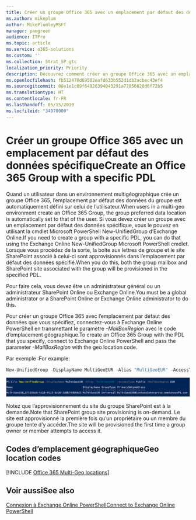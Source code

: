 ```yaml
---
title: Créer un groupe Office 365 avec un emplacement par défaut des données spécifique
ms.author: mikeplum
author: MikePlumleyMSFT
manager: pamgreen
audience: ITPro
ms.topic: article
ms.service: o365-solutions
ms.custom: ''
ms.collection: Strat_SP_gtc
localization_priority: Priority
description: Découvrez comment créer un groupe Office 365 avec un emplacement par défaut des données spécifique dans un environnement multigéographique.
ms.openlocfilehash: fb512478d69502eafd633b552d1db2acbec43ef4
ms.sourcegitcommit: 08e1e1c09f64926394043291a77856620d6f72b5
ms.translationtype: HT
ms.contentlocale: fr-FR
ms.lasthandoff: 05/15/2019
ms.locfileid: "34070000"
---
```

# <a name="create-an-office-365-group-with-a-specific-pdl"></a><span data-ttu-id="8cab8-103">Créer un groupe Office 365 avec un emplacement par défaut des données spécifique</span><span class="sxs-lookup"><span data-stu-id="8cab8-103">Create an Office 365 Group with a specific PDL</span></span>

<span data-ttu-id="8cab8-104">Quand un utilisateur dans un environnement multigéographique crée un groupe Office 365, l’emplacement par défaut des données du groupe est automatiquement défini sur celui de l’utilisateur.</span><span class="sxs-lookup"><span data-stu-id="8cab8-104">When users in a multi-geo environment create an Office 365 Group, the group preferred data location is automatically set to that of the user.</span></span> <span data-ttu-id="8cab8-105">Si vous devez créer un groupe avec un emplacement par défaut des données spécifique, vous le pouvez en utilisant la cmdlet Microsoft PowerShell New-UnifiedGroup d’Exchange Online.</span><span class="sxs-lookup"><span data-stu-id="8cab8-105">If you need to create a group with a specific PDL, you can do that using the Exchange Online New-UnifiedGroup Microsoft PowerShell cmdlet.</span></span> <span data-ttu-id="8cab8-106">Lorsque vous procédez de la sorte, la boîte aux lettres de groupe et le site SharePoint associé à celui-ci sont approvisionnés dans l’emplacement par défaut des données spécifié.</span><span class="sxs-lookup"><span data-stu-id="8cab8-106">When you do this, both the group mailbox and SharePoint site associated with the group will be provisioned in the specified PDL.</span></span>

<span data-ttu-id="8cab8-107">Pour faire cela, vous devez être un administrateur général ou un administrateur SharePoint Online ou Exchange Online.</span><span class="sxs-lookup"><span data-stu-id="8cab8-107">You must be a global administrator or a SharePoint Online or Exchange Online administrator to do this.</span></span>

<span data-ttu-id="8cab8-108">Pour créer un groupe Office 365 avec l’emplacement par défaut des données que vous spécifiez, connectez-vous à Exchange Online PowerShell en transmettant le paramètre *-MailBoxRegion* avec le code d’emplacement géographique.</span><span class="sxs-lookup"><span data-stu-id="8cab8-108">To create an Office 365 Group with the PDL that you specify, connect to Exchange Online PowerShell and pass the parameter *-MailBoxRegion* with the geo location code.</span></span>

<span data-ttu-id="8cab8-109">Par exemple :</span><span class="sxs-lookup"><span data-stu-id="8cab8-109">For example:</span></span> 

```PowerShell
New-UnifiedGroup -DisplayName MultiGeoEUR -Alias "MultiGeoEUR" -AccessType Public -MailboxRegion EUR 
```

![Capture d’écran de la cmdlet PowerShell New-UnifiedGroup avec la syntaxe](media/multi-geo-new-group-with-pdl-powershell.png)

<span data-ttu-id="8cab8-111">Notez que l’approvisionnement du site du groupe SharePoint est à la demande.</span><span class="sxs-lookup"><span data-stu-id="8cab8-111">Note that SharePoint group site provisioning is on-demand.</span></span> <span data-ttu-id="8cab8-112">Le site est approvisionné la première fois qu’un propriétaire ou un membre du groupe tente d’y accéder.</span><span class="sxs-lookup"><span data-stu-id="8cab8-112">The site will be provisioned the first time a group owner or member attempts to access it.</span></span>

## <a name="geo-location-codes"></a><span data-ttu-id="8cab8-113">Codes d’emplacement géographique</span><span class="sxs-lookup"><span data-stu-id="8cab8-113">Geo location codes</span></span>

[!INCLUDE [Office 365 Multi-Geo locations](includes/office-365-multi-geo-locations.md)]

## <a name="see-also"></a><span data-ttu-id="8cab8-114">Voir aussi</span><span class="sxs-lookup"><span data-stu-id="8cab8-114">See also</span></span>

[<span data-ttu-id="8cab8-115">Connexion à Exchange Online PowerShell</span><span class="sxs-lookup"><span data-stu-id="8cab8-115">Connect to Exchange Online PowerShell</span></span>](https://docs.microsoft.com/powershell/exchange/exchange-online/connect-to-exchange-online-powershell/connect-to-exchange-online-powershell)
